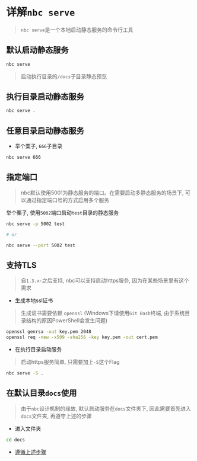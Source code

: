 # 详解`nbc serve`

> `nbc serve`是一个本地启动静态服务的命令行工具

## 默认启动静态服务

```bash
nbc serve
```

> 启动执行目录的`/docs`子目录静态预览

## 执行目录启动静态服务

```bash
nbc serve .
```

## 任意目录启动静态服务

- 举个栗子, `666`子目录

```bash
nbc serve 666
```

## 指定端口

> nbc默认使用5001为静态服务的端口。在需要启动多静态服务的场景下, 可以通过指定端口号的方式启用多个服务

举个栗子, 使用`5002`端口启动`test`目录的静态服务

```bash
nbc serve -p 5002 test

# or

nbc serve --port 5002 test
```

## 支持TLS

> 自`1.3.x~`之后支持, nbc可以支持启动https服务, 因为在某些场景里有这个需求

- 生成本地ssl证书

> 生成证书需要依赖 `openssl` (Windows下请使用`Git Bash`终端, 由于系统目录结构的原因PowerShell会发生问题)

```bash
openssl genrsa -out key.pem 2048
openssl req -new -x509 -sha256 -key key.pem -out cert.pem
```

- 在执行目录启动服务

> 启动https服务简单, 只需要加上`-S`这个Flag

```bash
nbc serve -S .
```

## 在默认目录`docs`使用

> 由于`nbc`设计机制的缘故, 默认启动服务在`docs`文件夹下, 因此需要首先进入`docs`文件夹, 再遵守上述的步骤

- 进入文件夹

```bash
cd docs
```

- [遵循上述步骤](#支持TLS)
